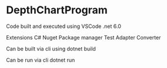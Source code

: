 # DepthChartProgram

Code built and executed using VSCode 
.net 6.0

Extensions
C#
Nuget Package manager
Test Adapter Converter


Can be built via cli using dotnet build

Can be run via cli dotnet run
